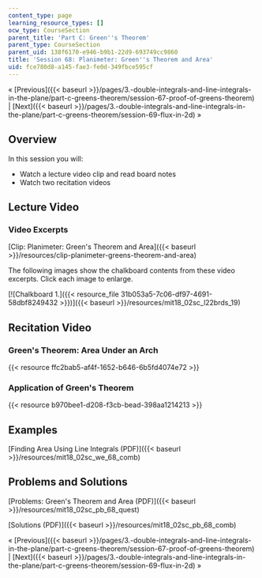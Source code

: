 ```yaml
---
content_type: page
learning_resource_types: []
ocw_type: CourseSection
parent_title: 'Part C: Green''s Theorem'
parent_type: CourseSection
parent_uid: 138f6170-e946-b9b1-22d9-693749cc9860
title: 'Session 68: Planimeter: Green''s Theorem and Area'
uid: fce780d8-a145-fae3-fe0d-349fbce595cf
---
```


« [Previous]({{< baseurl >}}/pages/3.-double-integrals-and-line-integrals-in-the-plane/part-c-greens-theorem/session-67-proof-of-greens-theorem) | [Next]({{< baseurl >}}/pages/3.-double-integrals-and-line-integrals-in-the-plane/part-c-greens-theorem/session-69-flux-in-2d) »

Overview
--------

In this session you will:

*   Watch a lecture video clip and read board notes
*   Watch two recitation videos

Lecture Video
-------------

### Video Excerpts

[Clip: Planimeter: Green's Theorem and Area]({{< baseurl >}}/resources/clip-planimeter-greens-theorem-and-area)

The following images show the chalkboard contents from these video excerpts. Click each image to enlarge.

[![Chalkboard 1.]({{< resource_file 31b053a5-7c06-df97-4691-58dbf8249432 >}})]({{< baseurl >}}/resources/mit18_02sc_l22brds_19)

Recitation Video
----------------

### Green's Theorem: Area Under an Arch

{{< resource ffc2bab5-af4f-1652-b646-6b5fd4074e72 >}}

### Application of Green's Theorem

{{< resource b970bee1-d208-f3cb-bead-398aa1214213 >}}

Examples
--------

[Finding Area Using Line Integrals (PDF)]({{< baseurl >}}/resources/mit18_02sc_we_68_comb)

Problems and Solutions
----------------------

[Problems: Green's Theorem and Area (PDF)]({{< baseurl >}}/resources/mit18_02sc_pb_68_quest)

[Solutions (PDF)]({{< baseurl >}}/resources/mit18_02sc_pb_68_comb)

« [Previous]({{< baseurl >}}/pages/3.-double-integrals-and-line-integrals-in-the-plane/part-c-greens-theorem/session-67-proof-of-greens-theorem) | [Next]({{< baseurl >}}/pages/3.-double-integrals-and-line-integrals-in-the-plane/part-c-greens-theorem/session-69-flux-in-2d) »